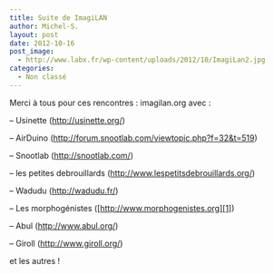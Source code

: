 ```yaml
---
title: Suite de ImagiLAN
author: Michel-S.
layout: post
date: 2012-10-16
post_image:
  - http://www.labx.fr/wp-content/uploads/2012/10/ImagiLan2.jpg
categories:
  - Non classé
---
```

Merci à tous pour ces rencontres : imagilan.org avec :

&#8211; Usinette (<http://usinette.org/>)

&#8211; AirDuino (<http://forum.snootlab.com/viewtopic.php?f=32&t=519>)

&#8211; Snootlab (<http://snootlab.com/>)

&#8211; les petites debrouillards (<http://www.lespetitsdebrouillards.org/>)

&#8211; Wadudu (<http://wadudu.fr/>)

&#8211; Les morphogénistes ([http://www.morphogenistes.org][1])

&#8211; Abul (<http://www.abul.org/>)

&#8211; Giroll (<http://www.giroll.org/>)

et les autres !

&nbsp;

&nbsp;

 [1]: http://www.morphogenistes.org/
